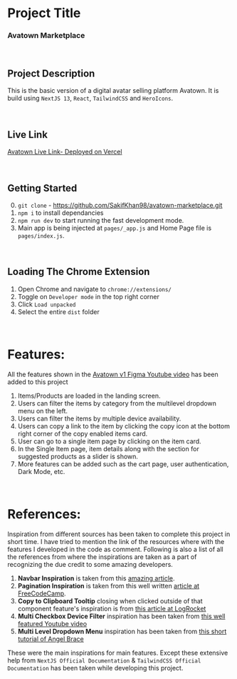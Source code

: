 # Project Title

### Avatown Marketplace

<br />

## Project Description

This is the basic version of a digital avatar selling platform Avatown. It is build using `NextJS 13`, `React`, `TailwindCSS` and `HeroIcons`.

<br />

## Live Link

[Avatown Live Link- Deployed on Vercel](https://avatown-marketplace.vercel.app/)

<br />

## Getting Started

0. `git clone` - https://github.com/SakifKhan98/avatown-marketplace.git
1. `npm i` to install dependancies
2. `npm run dev` to start running the fast development mode.
3. Main app is being injected at `pages/_app.js` and Home Page file is `pages/index.js`.

<br />

## Loading The Chrome Extension

1. Open Chrome and navigate to `chrome://extensions/`
2. Toggle on `Developer mode` in the top right corner
3. Click `Load unpacked`
4. Select the entire `dist` folder

<br />

# Features:

All the features shown in the [Avatown v1 Figma Youtube video](https://youtu.be/Q3FSbxRQRNk) has been added to this project

1. Items/Products are loaded in the landing screen.
2. Users can filter the items by category from the multilevel dropdown menu on the left.
3. Users can filter the items by multiple device availability.
4. Users can copy a link to the item by clicking the copy icon at the bottom right corner of the copy enabled items card.
5. User can go to a single item page by clicking on the item card.
6. In the Single Item page, item details along with the section for suggested products as a slider is shown.
7. More features can be added such as the cart page, user authentication, Dark Mode, etc.

<br />

# References:

Inspiration from different sources has been taken to complete this project in short time. I have tried to mention the link of the resources where with the features I developed in the code as comment. Following is also a list of all the references from where the inspirations are taken as a part of recognizing the due credit to some amazing developers.

1. <b>Navbar Inspiration</b> is taken from this [amazing article](https://dev.to/dmuraco3/responsive-global-navbar-in-nextjs-with-tailwindcss-45p4).
2. <b>Pagination Inspiration</b> is taken from this well written [article at FreeCodeCamp](https://www.freecodecamp.org/news/build-a-custom-pagination-component-in-react/).
3. <b>Copy to Clipboard Tooltip</b> closing when clicked outside of that component feature's inspiration is from [this article at LogRocket](https://blog.logrocket.com/detect-click-outside-react-component-how-to/)
4. <b>Multi Checkbox Device Filter</b> inspiration has been taken from [this well featured Youtube video](https://youtu.be/VVhnuOKVHRs)
5. <b>Multi Level Dropdown Menu</b> inspiration has been taken from [this short tutorial of Angel Brace](https://youtu.be/sOhLV-lfgjs)

These were the main inspirations for main features. Except these extensive help from `NextJS Official Documentation` & `TailwindCSS Official Documentation` has been taken while developing this project.
